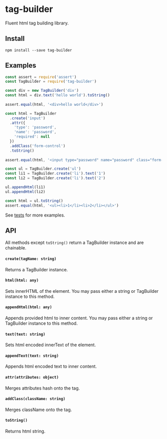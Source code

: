 # tag-builder

Fluent html tag building library.

## Install
```
npm install --save tag-builder
```

## Examples

``` js
const assert = require('assert')
const TagBuilder = require('tag-builder')

const div = new TagBuilder('div')
const html = div.text('hello world').toString()
  
assert.equal(html, '<div>hello world</div>')
```

``` js
const html = TagBuilder
  .create('input')
  .attr({
    'type': 'password',
    'name': 'password',
    'required': null
  })
  .addClass('form-control')
  .toString()
  
assert.equal(html, '<input type="password" name="password" class="form-control" required>')
```

``` js
const ul = TagBuilder.create('ul')
const li1 = TagBuilder.create('li').text('1')
const li2 = TagBuilder.create('li').text('2')

ul.appendHtml(li1)
ul.appendHtml(li2)

const html = ul.toString()
assert.equal(html, '<ul><li>1</li><li>2</li></ul>')
```

See [tests](https://github.com/rwhitmire/tag-builder/blob/master/test/index.test.js) for more examples.

## API

All methods except `toString()` return a TagBuilder instance and are chainable.

#### `create(tagName: string)`
Returns a TagBuilder instance.

#### `html(html: any)`
Sets innerHTML of the element. You may pass either a string
or TagBuilder instance to this method.

#### `appendHtml(html: any)`
Appends provided html to inner content.  You may pass either a string
or TagBuilder instance to this method.

#### `text(text: string)`
Sets html encoded innerText of the element.

#### `appendText(text: string)`
Appends html encoded text to inner content.

#### `attr(attributes: object)`
Merges attributes hash onto the tag.

#### `addClass(className: string)`
Merges className onto the tag.

#### `toString()`
Returns html string.
